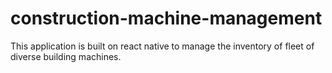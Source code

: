 # construction-machine-management
This application is built on react native to manage the inventory of fleet of diverse building machines.
